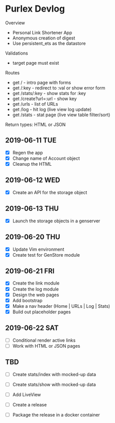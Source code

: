 # Purlex Devlog

Overview
- Personal Link Shortener App
- Anonymous creation of digest
- Use persistent_ets as the datastore

Validations
- target page must exist

Routes
- get /                - intro page with forms
- get /:key            - redirect to :val or show error form
- get /stats/:key      - show stats for :key
- get /create?url=:url - show key
- get /urls            - list of URLs
- get /log             - hit log (live view log update)
- get /stats           - stat page (live view table filter/sort)

Return types: HTML or JSON

## 2019-06-11 TUE

- [x] Regen the app
- [x] Change name of Account object
- [x] Cleanup the HTML

## 2019-06-12 WED

- [x] Create an API for the storage object

## 2019-06-13 THU

- [x] Launch the storage objects in a genserver

## 2019-06-20 THU

- [x] Update Vim environment
- [x] Create test for GenStore module

## 2019-06-21 FRI

- [x] Create the link module
- [x] Create the log module
- [x] Design the web pages
- [x] Add bootstrap
- [x] Make a nav header (Home | URLs | Log | Stats)
- [x] Build out placeholder pages

## 2019-06-22 SAT

- [ ] Conditional render active links
- [ ] Work with HTML or JSON pages

## TBD

- [ ] Create stats/index with mocked-up data
- [ ] Create stats/show with mocked-up data

- [ ] Add LiveView

- [ ] Create a release
- [ ] Package the release in a docker container

